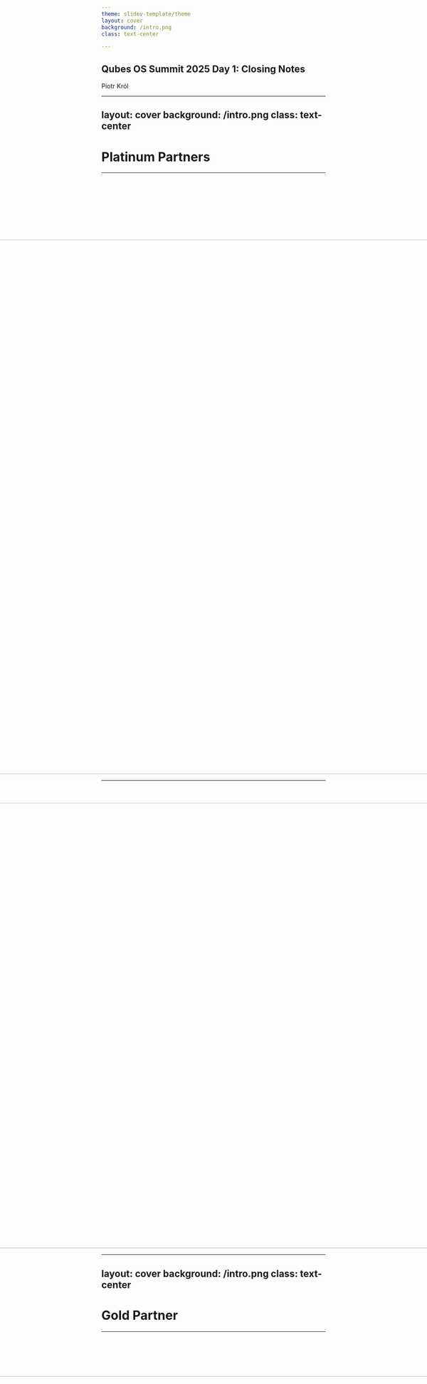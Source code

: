 ```yaml
---
theme: slidev-template/theme
layout: cover
background: /intro.png
class: text-center

---
```

## Qubes OS Summit 2025 Day 1: Closing Notes

Piotr Król

---

layout: cover
background: /intro.png
class: text-center
---

# Platinum Partners

---

<div style="display: flex; justify-content: center; align-items: center;
  margin-top:150px;">
  <center>
    <img src="/@fs/repo/public/2024/QubesOSsummit/fopf_logo.png" width="1200">
  </center>
</div>

<!--

We are grateful that the Freedom of the Press Foundation returns as a generous
Platinum Partner. Their continued support is crucial for our work. Their mission
to defend press freedom and privacy by building secure tools like SecureDrop
aligns directly with the core values of the Qubes OS project and this summit.

-->

---

<div style="display: flex; justify-content: center; align-items: center;
  margin-top:50px;">
  <center>
    <img src="/@fs/repo/public/2025/QubesOSsummit/ExpressVPN logo-Vertical.png"
      width="1000">
  </center>
</div>

<!--

We welcome ExpressVPN as a new Platinum Partner. Their commitment to privacy is
demonstrated through tangible actions: they subject their no-logs policy to
third-party audits and have open-sourced their Lightway protocol. This approach
to building trust is important in our field, and we thank them for their
support.

-->

---

layout: cover
background: /intro.png
class: text-center
---

# Gold Partner

---

<div style="display: flex; justify-content: center; align-items: center;
  margin-top:100px;">
<center><img src="/@fs/repo/public/2025/QubesOSsummit/mullvad_logo.png" width="1000"></center>
</div>

<!--

Mullvad's support for the community is well-known, and we're pleased to have
them back as a Gold Partner. Their approach to privacy is not just theoretical;
it's implemented through features like anonymous accounts and cash payments, and
shown by their support for open-source projects like WireGuard. We appreciate
their consistent and practical commitment to our shared goals.

-->

---

layout: cover
background: /intro.png
class: text-center
---

# Silver Partners

---

<div style="display: flex; justify-content: center; align-items: center; gap:
  1rem; height: 20vh;">
  <img src="/@fs/repo/public/2024/QubesOSsummit/novacustom_logo.png"
    style="max-width: 50%; height: auto;">
  <img src="/@fs/repo/public/2024/QubesOSsummit/nitrokey_logo.png"
    style="max-width: 80%; height: auto;">
</div>

<div style="display: flex; justify-content: center; align-items: center;
  height: 20vh;">
  <img
    src="/@fs/repo/public/2025/QubesOSsummit/power-up-privacy-logo-light.png"
    style="max-width: 40%; height: auto;">
</div>

<!--

NovaCustom continues their support. NovaCustom delivers Qubes OS Certified
Hardware, offering users machines that are tested and verified for compatibility
and providing a solid foundation for a secure system.

We're also happy to have Nitrokey back with us. Nitrokey develops open-source
security hardware, including FIDO-compliant keys and devices compatible with
Heads firmware, which helps secure the boot process.

We welcome Power Up Privacy, a non-profit organization dedicated to making
privacy-enhancing technologies more accessible. They support projects and create
educational resources to help advance online privacy and security.

-->

---

### 19:30+

#### **_Afterparty_**

* **Who:** Everyone is welcome to join!
* **When:** 19:30 - 23:30
* **Where:** [BRLO Biergarten](https://en.brlo.de/gastronomien/brlo-biergarten)
  at Gleisdreieck Park
* **Travel:** Easiest way from The Social Hub is the U2 subway from
  **Klosterstraße** to **Gleisdreieck**.
* **Payment:** This is a self-funded event. To streamline payments, we're using
  a pre-paid wristband system:
  - Find **Mich** from the organization team to get a wristband. You can pay
    him with **cash or card**.
  - The minimum to load is **20 EUR**. This is your credit to spend at the
    venue.
  - If you plan to spend more, please load your wristband accordingly. We're
    relying on an honor system here.

---

<div style="display: flex; flex-wrap: wrap; justify-content: center;
  align-items: center;">
  <img src="/@fs/repo/public/2025/QubesOSsummit/brlo.png" style="max-width:
    100%; height: auto; margin: 10px;">
</div>

<center><img src="/@fs/repo/public/2025/QubesOSsummit/brlo_address.png"
  style="max-width: 100%"></center>

<div class="absolute left-30px bottom-30px">
</div>

---

layout: cover
background: /intro.png
class: text-center
---

# Thank you

## We start tomorrow at 10AM
